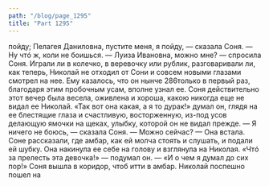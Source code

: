 ```yaml
---
path: "/blog/page_1295"
title: "Part 1295"
---
```


пойду; Пелагея Даниловна, пустите меня, я пойду, — сказала Соня.
— Ну чтó ж, коли не боишься.
— Луиза Ивановна, можно мне? — спросила Соня.
Играли ли в колечко, в веревочку или рублик, разговаривали ли, как теперь, Николай не отходил от Сони и совсем новыми глазами смотрел на нее. Ему казалось, что он нынче 286только в первый раз, благодаря этим пробочным усам, вполне узнал ее. Соня действительно этот вечер была весела, оживлена и хороша, какою никогда еще не видал ее Николай.
«Так вот она какая, а я то дурак!» думал он, глядя на ее блестящие глаза и счастливую, восторженную, из-под усов делающую ямочки на щеках, улыбку, которой он не видал прежде.
— Я ничего не боюсь, — сказала Соня. — Можно сейчас? — Она встала. Соне рассказали, где амбар, как ей молча стоять и слушать, и подали ей шубку. Она накинула ее себе на голову и взглянула на Николая.
«Чтó за прелесть эта девочка!» — подумал он. — «И о чем я думал до сих пор!»
Соня вышла в коридор, чтоб итти в амбар. Николай поспешно пошел на
